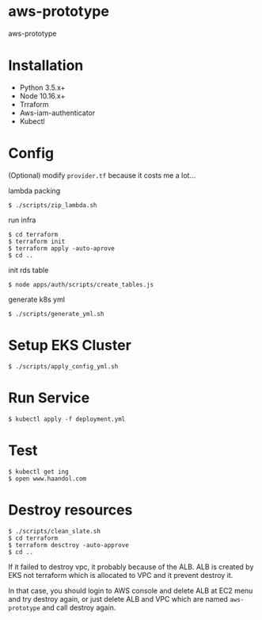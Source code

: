 # aws-prototype
aws-prototype

# Installation

- Python 3.5.x+
- Node 10.16.x+
- Trraform
- Aws-iam-authenticator
- Kubectl

# Config

(Optional) modify `provider.tf` because it costs me a lot...

lambda packing
```
$ ./scripts/zip_lambda.sh
```

run infra
```
$ cd terraform
$ terraform init
$ terraform apply -auto-aprove
$ cd ..
```

init rds table
```
$ node apps/auth/scripts/create_tables.js
```

generate k8s yml
```
$ ./scripts/generate_yml.sh
```

# Setup EKS Cluster

```
$ ./scripts/apply_config_yml.sh
```

# Run Service

```
$ kubectl apply -f deployment.yml
```

# Test
```
$ kubectl get ing
$ open www.haandol.com
```

# Destroy resources
```
$ ./scripts/clean_slate.sh
$ cd terraform
$ terraform desctroy -auto-approve
$ cd ..
```

If it failed to destroy vpc, it probably because of the ALB. ALB is created by EKS not terraform which is allocated to VPC and it prevent destroy it.

In that case, you should login to AWS console and delete ALB at EC2 menu and try destroy again, or just delete ALB and VPC which are named `aws-prototype` and call destroy again.
